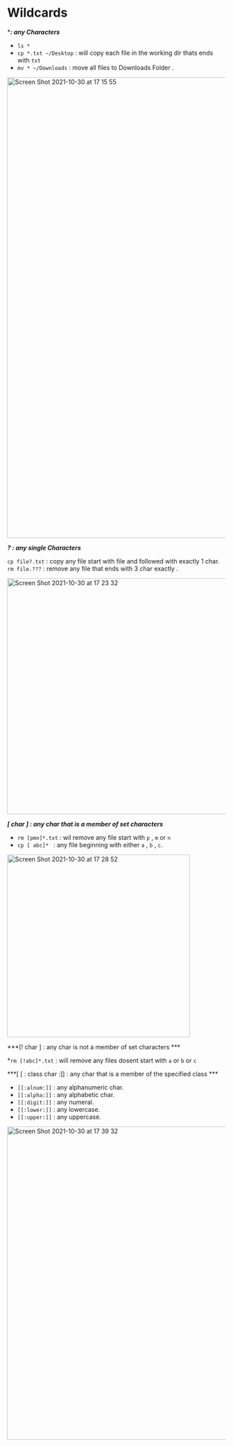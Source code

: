 # Wildcards 

****: any Characters***
* ``` ls * ``` 
* ``` cp *.txt ~/Desktop ``` :  will copy each file in the working dir thats ends with ```txt```
* ``` mv * ~/Downloads ``` : move all files to Downloads Folder .

<img width="1062" alt="Screen Shot 2021-10-30 at 17 15 55" src="https://user-images.githubusercontent.com/92652606/139539108-67939ecb-2782-4b10-990b-f7c5d10327a7.png">

***? : any single Characters***

```cp file?.txt``` : copy any file start with file and followed with exactly 1  char.
```rm file.???``` : remove any file that ends with 3 char exactly .

<img width="544" alt="Screen Shot 2021-10-30 at 17 23 32" src="https://user-images.githubusercontent.com/92652606/139539315-3a89e6b4-5da4-4295-8493-a6135577649a.png">

***[ char ] : any char that is a member of set characters***

* ```rm [pmn]*.txt``` : wil remove any file start with ```p``` , ```m``` or ```n```
* ```cp [ abc]* ``` : any file beginning with either ```a``` , ```b``` , ```c```. 

<img width="421" alt="Screen Shot 2021-10-30 at 17 28 52" src="https://user-images.githubusercontent.com/92652606/139539479-d35716f7-54e1-4ea0-bc76-c0b4ba89db2a.png">

***[! char ] : any char is not a member of set characters ***

*```rm [!abc]*.txt``` : will remove any files dosent start with ```a``` or ```b``` or ```c```

***[ [ : class char :]] : any char that is a member of the specified class ***

* ```[[:alnum:]]``` : any alphanumeric char.
* ```[[:alpha:]]``` : any alphabetic char.
* ```[[:digit:]]``` : any numeral.
* ```[[:lower:]]``` : any lowercase.
* ```[[:upper:]]``` : any uppercase. 
<img width="722" alt="Screen Shot 2021-10-30 at 17 39 32" src="https://user-images.githubusercontent.com/92652606/139539820-b90a4aec-e464-4fe6-b69d-1cab49d3bbc7.png">


